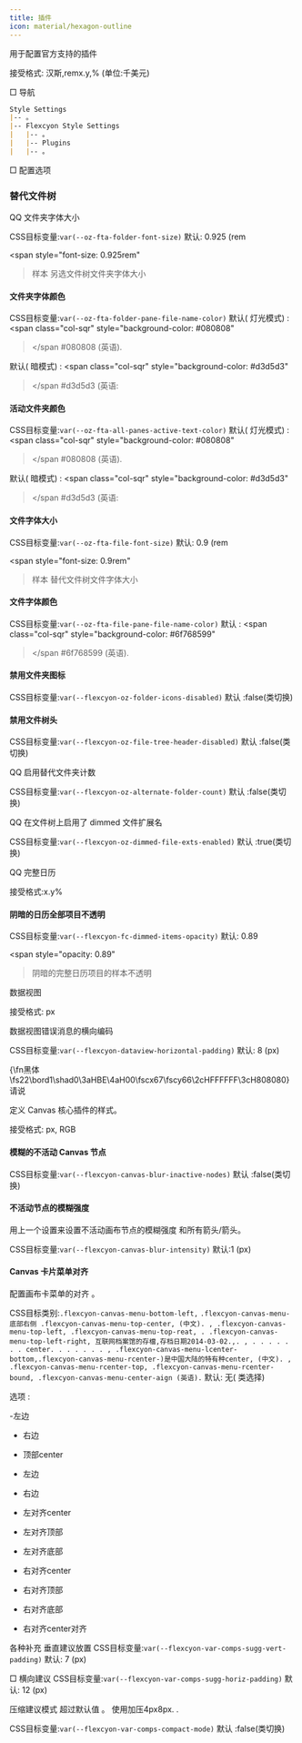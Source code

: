 ```yaml
---
title: 插件
icon: material/hexagon-outline
---
```


用于配置官方支持的插件

接受格式: 汉斯,remx.y,% (单位:千美元)

□ 导航

```md
Style Settings
|-- 。
|-- Flexcyon Style Settings
|   |-- 。
|   |-- Plugins
|   |-- 。
```

□ 配置选项

### 替代文件树

QQ 文件夹字体大小

CSS目标变量:`var(--oz-fta-folder-font-size)`
默认: 0.925 (rem

<span style="font-size: 0.925rem"
>样本 另选文件树文件夹字体大小</span>

#### 文件夹字体颜色

CSS目标变量:`var(--oz-fta-folder-pane-file-name-color)`
默认( 灯光模式) :
<span class="col-sqr" style="background-color: #080808"
></span
>#080808 (英语).

默认( 暗模式) :
<span class="col-sqr" style="background-color: #d3d5d3"
></span
>#d3d5d3 (英语:

#### 活动文件夹颜色

CSS目标变量:`var(--oz-fta-all-panes-active-text-color)`
默认( 灯光模式) :
<span class="col-sqr" style="background-color: #080808"
></span
>#080808 (英语).

默认( 暗模式) :
<span class="col-sqr" style="background-color: #d3d5d3"
></span
>#d3d5d3 (英语:

#### 文件字体大小

CSS目标变量:`var(--oz-fta-file-font-size)`
默认: 0.9 (rem

<span style="font-size: 0.9rem"
>样本 替代文件树文件字体大小</san>

#### 文件字体颜色

CSS目标变量:`var(--oz-fta-file-pane-file-name-color)`
默认 :
<span class="col-sqr" style="background-color: #6f768599"
></span
>#6f768599 (英语).

#### 禁用文件夹图标

CSS目标变量:`var(--flexcyon-oz-folder-icons-disabled)`
默认 :false(类切换)

#### 禁用文件树头

CSS目标变量:`var(--flexcyon-oz-file-tree-header-disabled)`
默认 :false(类切换)

QQ 启用替代文件夹计数

CSS目标变量:`var(--flexcyon-oz-alternate-folder-count)`
默认 :false(类切换)

QQ 在文件树上启用了 dimmed 文件扩展名

CSS目标变量:`var(--flexcyon-oz-dimmed-file-exts-enabled)`
默认 :true(类切换)

 

QQ 完整日历

接受格式:x.y%

#### 阴暗的日历全部项目不透明

CSS目标变量:`var(--flexcyon-fc-dimmed-items-opacity)`
默认: 0.89

<span style="opacity: 0.89"
>阴暗的完整日历项目的样本不透明</span>

 

数据视图

接受格式: px

数据视图错误消息的横向编码

CSS目标变量:`var(--flexcyon-dataview-horizontal-padding)`
默认: 8 (px)

 

{\fn黑体\fs22\bord1\shad0\3aHBE\4aH00\fscx67\fscy66\2cHFFFFFF\3cH808080}请说

定义 Canvas 核心插件的样式。

接受格式: px, RGB

#### 模糊的不活动 Canvas 节点

CSS目标变量:`var(--flexcyon-canvas-blur-inactive-nodes)`
默认 :false(类切换)

#### 不活动节点的模糊强度

用上一个设置来设置不活动画布节点的模糊强度
和所有箭头/箭头。

CSS目标变量:`var(--flexcyon-canvas-blur-intensity)`
默认:1 (px)

#### Canvas 卡片菜单对齐

配置画布卡菜单的对齐 。

CSS目标类别:`.flexcyon-canvas-menu-bottom-left,`
`
.flexcyon-canvas-menu-底部右侧 .flexcyon-canvas-menu-top-center, (中文).
,
.flexcyon-canvas-menu-top-left, .flexcyon-canvas-menu-top-reat, . .flexcyon-canvas-menu-top-left-right, 互联网档案馆的存檔,存档日期2014-03-02.,.
,
. . . . . . . center. . . . . . .
,
.flexcyon-canvas-menu-lcenter-bottom,.flexcyon-canvas-menu-rcenter-)是中国大陆的特有种center, (中文).
,
.flexcyon-canvas-menu-rcenter-top, .flexcyon-canvas-menu-rcenter-bound, .flexcyon-canvas-menu-center-aign (英语).
`
默认: 无( 类选择)

选项 :

-左边

- 右边

- 顶部center

- 左边

- 右边

- 左对齐center

- 左对齐顶部

- 左对齐底部

- 右对齐center

- 右对齐顶部

- 右对齐底部

- 右对齐center对齐

 

各种补充
垂直建议放置
CSS目标变量:`var(--flexcyon-var-comps-sugg-vert-padding)`
默认: 7 (px)

□ 横向建议
CSS目标变量:`var(--flexcyon-var-comps-sugg-horiz-padding)`
默认: 12 (px)

压缩建议模式
超过默认值 。 使用加压4px8px.
.

CSS目标变量:`var(--flexcyon-var-comps-compact-mode)`
默认 :false(类切换)

